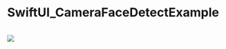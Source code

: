 # SwiftUI_CameraFaceDetectExample

<img sc="https://github.com/katafuchix/SwiftUI_CameraFaceDetectExample/assets/6063541/00372d77-5276-4fd3-b793-c897a71db8ec">
<br /><br />
<img src="https://github.com/katafuchix/SwiftUI_CameraFaceDetectExample/assets/6063541/ddae7a54-5529-4452-81c6-f3e205374b5d">
